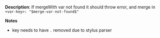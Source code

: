 __Description__: If mergeWith var not found it should throw error, and merge in `<var-key>: "$merge-var-not-found$"`


__Notes__

+ key needs to have `.` removed due to stylus parser